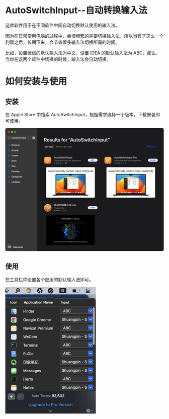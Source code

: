 # AutoSwitchInput--自动转换输入法

这款软件用于在不同软件中间自动切换默认使用的输入法。

因为在日常使用电脑的过程中，会很频繁的需要切换输入法，所以当有了这么一个利器之后，长期下来，会节省很多输入法切换所需的时间。

比如，设置微信的默认输入法为中文，设置 IDEA 的默认输入法为 ABC，那么，当你在这两个软件中切换的时候，输入法会自动切换。

# 如何安装与使用
## 安装
在 Apple Store 中搜索 AutoSwitchInput，根据需求选择一个版本，下载安装即可使用。

![AutoSwitchInput](./images/AutoSwitchInput.png)

## 使用
在工具栏中设置各个应用的默认输入法即可。

![AutoSwitchInput-usage](./images/AutoSwitchInput-usage.png)
